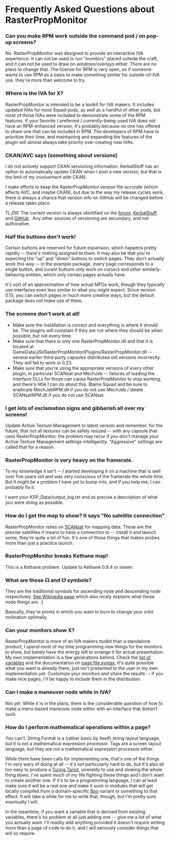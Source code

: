 # Frequently Asked Questions about RasterPropMonitor

### Can you make RPM work outside the command pod / on pop-up screens?

No.  RasterPropMonitor was designed to provide an interactive IVA experience.  It can not be used to run "monitors" placed outside the craft, and it can not be used to draw on windows/overlays either.  There are no plans to change that.  The license for RPM is very open, so if someone wants to use RPM as a basis to make something similar for outside-of-IVA use, they're more than welcome to try.

### Where is the IVA for X?

RasterPropMonitor is intended to be a toolkit for IVA makers.  It includes updated IVAs for most Squad pods, as well as a handful of other pods, but most of those IVAs were included to demonstrate some of the RPM features.  If your favorite / preferred / currently-being-used IVA does not have an RPM-enhanced version, it's probably because no one has offered to share one that can be included in RPM.  The developers of RPM have to prioritize their time, and maintaining and expanding the features of the plugin will almost always take priority over creating new IVAs.

### CKAN/AVC says (something about versions)

I do not actively support CKAN versioning information.  KerbalStuff has an option to automatically update CKAN when I post a new version, but that is the limit of my involvement with CKAN.

I make efforts to keep the RasterPropMonitor.version file accurate (which affects AVC, and maybe CKAN), but due to the way my release cycles work, there is always a chance that version info on GitHub will be changed before a release takes place.

TL;DR: The current version is always identified on the [forum](http://forum.kerbalspaceprogram.com/threads/117471), [KerbalStuff](https://kerbalstuff.com/mod/734/RasterPropMonitor), and [GitHub](https://github.com/Mihara/RasterPropMonitor/releases) . Any other sources of versioning are secondary, and not authorative.

### Half the buttons don't work!

Certain buttons are reserved for future expansion, which happens pretty rapidly -- there's nothing assigned to them. It may also be that you're expecting the "up" and "down" buttons to switch pages. They don't actually work this way -- in the example package, every page corresponds to a single button, and cursor buttons only work on cursors and other similarly-behaving entities, which only certain pages actually have.

It's sort of an approximation of how actual MFDs work, though they typically use interfaces even less similar to what you might expect. Since version 0.13, you can switch pages in much more creative ways, but the default package does not make use of them.

### The screens don't work at all!

* Make sure the installation is correct and everything is where it should be. The plugins will complain if they are not where they should be when possible, but not every time.
* Make sure that there is only one RasterPropMonitor.dll and that it is located at GameData/JSI/RasterPropMonitor/Plugins/RasterPropMonitor.dll -- several earlier third-party capsules distributed old versions incorrectly. They *will* fail to work in 0.23.
* Make sure that you're using the appropriate versions of every other plugin, in particular SCANsat and MechJeb -- failures of loading the interface DLLs for those can cause RasterPropMonitor to stop working, and there's little I can do about this. Blame Squad and be sure to eradicate MechJebRPM.dll if you do not use MechJeb / delete SCANsatRPM.dll if you do not use SCANsat.

### I get lots of exclamation signs and gibberish all over my screens!

Update Active Texture Management to latest version and remember, for the future, that not all textures can be safely resized -- with any capsule that uses RasterPropMonitor, the problem may recur if you don't manage your Active Texture Management settings intelligently. "Aggressive" settings are called that for a reason.

### RasterPropMonitor is very heavy on the framerate.

To my knowledge it isn't -- I started developing it on a machine that is well over five years old and was very conscious of the framerate the whole time. But it might be a problem I have yet to bump into, and if you help me, I can probably fix it.

I want your KSP_Data/output_log.txt and as precise a description of what you were doing as possible.

### How do I get the map to show? It says "No satellite connection"

RasterPropMonitor relies on [SCANsat](http://forum.kerbalspaceprogram.com/threads/55832) for mapping data. These are the precise satellites it means to have a connection to -- install it and launch some, they're quite a lot of fun. It's one of those things that makes probes more than just a practice launch.

### RasterPropMonitor breaks Kethane map!

This is a Kethane problem. Update to Kethane 0.8.4 or newer.

### What are those ☊ and ☋ symbols?

They are the traditional symbols for ascending node and descending node respectively. [See Wikipedia page](https://en.wikipedia.org/wiki/Orbital%20node) which also nicely explains what those node things are. :)

Basically, they're points in which you want to burn to change your orbit inclination optimally.

### Can your monitors show X?

RasterPropMonitor is more of an IVA makers toolkit than a standalone product, I spend most of my time programming new things for the monitors to show, but barely have the energy left to arrange it for actual presentation. My own implementation is a few generations behind. Check the [list of variables](https://github.com/Mihara/RasterPropMonitor/wiki/Defined-variables) and the documentation on [page file syntax](https://github.com/Mihara/RasterPropMonitor/wiki/Writing-page-definition-files), it's quite possible what you want is already there, just isn't presented to the user in my own implementation yet. Customize your monitors and share the results -- if you make nice pages, I'll be happy to include them in the distribution.

### Can I make a maneuver node while in IVA?

Not *yet*. While it is in the plans, there is the considerable question of how to make a menu-based maneuver node editor with an interface that doesn't suck.

### How do I perform mathematical operations within a page? 

You can't. String.Format is a (rather basic by itself) string layout language, but it is not a mathematical expression processor. Tags are a screen layout language, but they are not a mathematical expression processor either.

While there have been calls for implementing one, that's one of the things I'm very wary of doing at all -- it's not particularly hard to do, but it's also all too easy to produce a [Turing Tarpit](https://en.wikipedia.org/wiki/Turing%20tarpit), unwieldy to use and slowing the whole thing down, I've spent much of my life fighting these things and I don't want to create another one. If it's to be a programming language, I can at least make sure it will be a real one and make it suck in modules that will get locally compiled from a domain-specific [Boo](http://boo.codehaus.org/) variant or something to that effect. It will take a while for me to write that, though, but I'm pretty sure eventually I will.

In the meantime, if you want a variable that is derived from existing variables, there's no problem at all just adding one -- give me a list of what you actually want. I'll readily add anything provided it doesn't require writing more than a page of code to do it, and I will seriously consider things that will so require.
